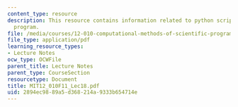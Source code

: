 ```yaml
---
content_type: resource
description: This resource contains information related to python scripting language
  program.
file: /media/courses/12-010-computational-methods-of-scientific-programming-fall-2011/2894ec9889a5d368214a9333b654714e_MIT12_010F11_Lec18.pdf
file_type: application/pdf
learning_resource_types:
- Lecture Notes
ocw_type: OCWFile
parent_title: Lecture Notes
parent_type: CourseSection
resourcetype: Document
title: MIT12_010F11_Lec18.pdf
uid: 2894ec98-89a5-d368-214a-9333b654714e
---
```

